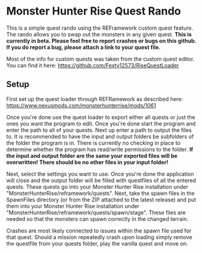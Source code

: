 # Monster Hunter Rise Quest Rando

This is a simple quest rando using the REFramework custom quest feature. The rando allows you to swap out the monsters in any given quest.
**This is currently in beta. Please feel free to report crashes or bugs on this github. If you do report a bug, please attach a link to your quest file.**

Most of the info for custom quests was taken from the custom quest editor. You can find it here:
https://github.com/Fexty12573/RiseQuestLoader


## Setup
First set up the quest loader through REFRamework as described here:
https://www.nexusmods.com/monsterhunterrise/mods/1061

Once you're done use the quest loader to export either all quests or just the ones you want the program to edit. Once you're done start the program and enter the path to all of your quests. Next up enter a path to output the files to. It is recommended to have the input and output folders be subfolders of the folder the program is in. There is currently no checking in place to determine whether the program has read/write permissions to the folder. **If the input and output folder are the same your exported files will be overwritten! There should be no other files in your input folder!**

Next, select the settings you want to use. Once you're done the application will close and the output folder will be filled with questfiles of all the entered quests. These quests go into your Monster Hunter Rise installation under "MonsterHunterRise/reframework/quests". Next, take the spawn files in the SpawnFiles directory (or from the ZIP attached to the latest release) and put them into your Monster Hunter Rise installation under "MonsterHunterRise/reframework/quests/spawn/stage". These files are needed so that the monsters can spawn correctly in the changed terrain. 

Crashes are most likely connected to issues within the spawn file used for that quest. Should a mission repeatedly crash upon loading simply remove the questfile from your quests folder, play the vanilla quest and move on.
